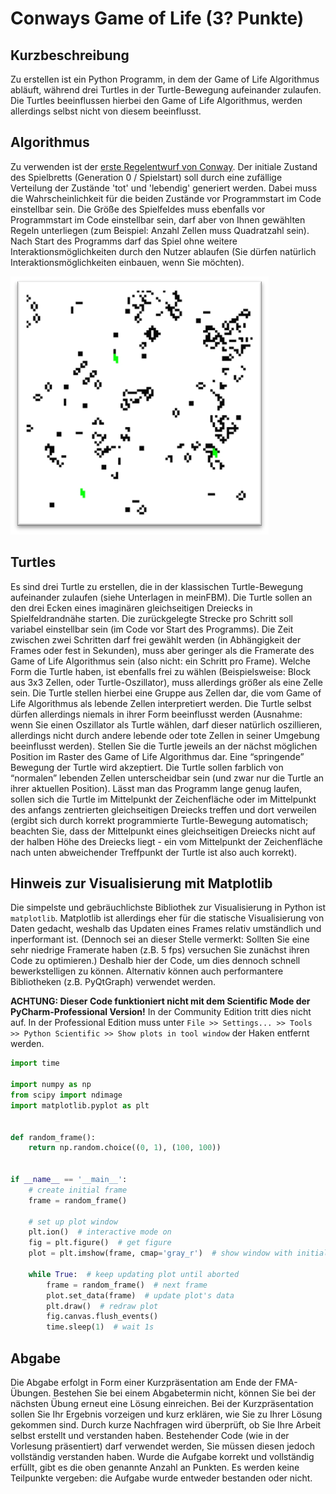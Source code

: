 # Conways Game of Life (3? Punkte)

## Kurzbeschreibung 

Zu erstellen ist ein Python Programm, in dem der Game of Life Algorithmus abläuft, während drei Turtles in der Turtle-Bewegung aufeinander zulaufen. Die Turtles beeinflussen hierbei den Game of Life Algorithmus, werden allerdings selbst nicht von diesem beeinflusst.

## Algorithmus

Zu verwenden ist der [erste Regelentwurf von Conway](https://en.wikipedia.org/wiki/Conway's_Game_of_Life). 
Der initiale Zustand des Spielbretts (Generation 0 / Spielstart) soll durch eine zufällige Verteilung der Zustände 'tot' und 'lebendig' generiert werden. Dabei muss die Wahrscheinlichkeit für die beiden Zustände vor Programmstart im Code einstellbar sein.
Die Größe des Spielfeldes muss ebenfalls vor Programmstart im Code einstellbar sein, darf aber von Ihnen gewählten Regeln unterliegen (zum Beispiel: Anzahl Zellen muss Quadratzahl sein). Nach Start des Programms darf das Spiel ohne weitere Interaktionsmöglichkeiten durch den Nutzer ablaufen (Sie dürfen natürlich Interaktionsmöglichkeiten einbauen, wenn Sie möchten).

![GoL](./img/GoL.png)

## Turtles

Es sind drei Turtle zu erstellen, die in der klassischen Turtle-Bewegung aufeinander zulaufen (siehe Unterlagen in meinFBM). Die Turtle sollen an den drei Ecken eines imaginären gleichseitigen Dreiecks in Spielfeldrandnähe starten. Die zurückgelegte Strecke pro Schritt soll variabel einstellbar sein (im Code vor Start des Programms). Die Zeit zwischen zwei Schritten darf frei gewählt werden (in Abhängigkeit der Frames oder fest in Sekunden), muss aber geringer als die Framerate des Game of Life Algorithmus sein (also nicht: ein Schritt pro Frame). Welche Form die Turtle haben, ist ebenfalls frei zu wählen (Beispielsweise: Block aus 3x3 Zellen, oder Turtle-Oszillator), muss allerdings größer als eine Zelle sein. Die Turtle stellen hierbei eine Gruppe aus Zellen dar, die vom Game of Life Algorithmus als lebende Zellen interpretiert werden. Die Turtle selbst dürfen allerdings niemals in ihrer Form beeinflusst werden (Ausnahme: wenn Sie einen Oszillator als Turtle wählen, darf dieser natürlich oszillieren, allerdings nicht durch andere lebende oder tote Zellen in seiner Umgebung beeinflusst werden). Stellen Sie die Turtle jeweils an der nächst möglichen Position im Raster des Game of Life Algorithmus dar. Eine “springende” Bewegung der Turtle wird akzeptiert. Die Turtle sollen farblich von “normalen” lebenden Zellen unterscheidbar sein (und zwar nur die Turtle an ihrer aktuellen Position). Lässt man das Programm lange genug laufen, sollen sich die Turtle im Mittelpunkt der Zeichenfläche oder im Mittelpunkt des anfangs zentrierten gleichseitigen Dreiecks treffen und dort verweilen (ergibt sich durch korrekt programmierte Turtle-Bewegung automatisch; beachten Sie, dass der Mittelpunkt eines gleichseitigen Dreiecks nicht auf der halben Höhe des Dreiecks liegt - ein vom Mittelpunkt der Zeichenfläche nach unten abweichender Treffpunkt der Turtle ist also auch korrekt).

## Hinweis zur Visualisierung mit Matplotlib

Die simpelste und gebräuchlichste Bibliothek zur Visualisierung in Python ist `matplotlib`.
Matplotlib ist allerdings eher für die statische Visualisierung von Daten gedacht, weshalb das Updaten eines Frames relativ umständlich und inperformant ist. (Dennoch sei an dieser Stelle vermerkt: Sollten Sie eine sehr niedrige Framerate haben (z.B. 5 fps) versuchen Sie zunächst ihren Code zu optimieren.) Deshalb hier der Code, um dies dennoch schnell bewerkstelligen zu können. Alternativ können auch performantere Bibliotheken (z.B. PyQtGraph) verwendet werden.

**ACHTUNG: Dieser Code funktioniert nicht mit dem Scientific Mode der PyCharm-Professional Version!**
In der Community Edition tritt dies nicht auf. In der Professional Edition muss unter `File >> Settings... >> Tools >> Python Scientific >> Show plots in tool window` der Haken entfernt werden.

```python
import time

import numpy as np
from scipy import ndimage
import matplotlib.pyplot as plt


def random_frame():
    return np.random.choice((0, 1), (100, 100))


if __name__ == '__main__':
    # create initial frame
    frame = random_frame()

    # set up plot window
    plt.ion()  # interactive mode on
    fig = plt.figure()  # get figure
    plot = plt.imshow(frame, cmap='gray_r')  # show window with initial frame

    while True:  # keep updating plot until aborted
        frame = random_frame()  # next frame
        plot.set_data(frame)  # update plot's data
        plt.draw()  # redraw plot
        fig.canvas.flush_events()
        time.sleep(1)  # wait 1s
```

## Abgabe

Die Abgabe erfolgt in Form einer Kurzpräsentation am Ende der FMA-Übungen. Bestehen Sie bei einem Abgabetermin nicht, können Sie bei der nächsten Übung erneut eine Lösung einreichen. Bei der Kurzpräsentation sollen Sie Ihr Ergebnis vorzeigen und kurz erklären, wie Sie zu Ihrer Lösung gekommen sind. Durch kurze Nachfragen wird überprüft, ob Sie Ihre Arbeit selbst erstellt und verstanden haben. Bestehender Code (wie in der Vorlesung präsentiert) darf verwendet werden, Sie müssen diesen jedoch vollständig verstanden haben. Wurde die Aufgabe korrekt und vollständig erfüllt, gibt es die oben genannte Anzahl an Punkten. Es werden keine Teilpunkte vergeben: die Aufgabe wurde entweder bestanden oder nicht.